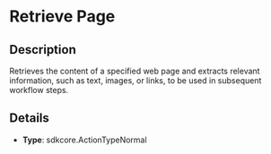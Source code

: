 
# Retrieve Page

## Description

Retrieves the content of a specified web page and extracts relevant information, such as text, images, or links, to be used in subsequent workflow steps.

## Details

- **Type**: sdkcore.ActionTypeNormal
